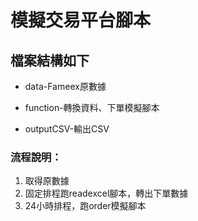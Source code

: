 # 模擬交易平台腳本

## 檔案結構如下


* data-Fameex原數據

* function-轉換資料、下單模擬腳本

* outputCSV-輸出CSV

### 流程說明：

1. 取得原數據
2. 固定排程跑readexcel腳本，轉出下單數據
3. 24小時排程，跑order模擬腳本
